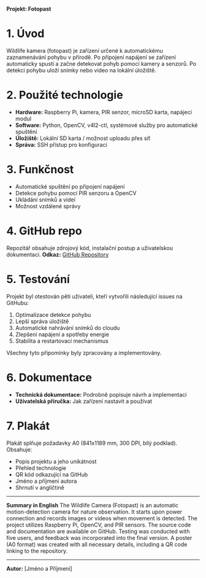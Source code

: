 **Projekt: Fotopast**

# 1. Úvod
Wildlife kamera (fotopast) je zařízení určené k automatickému zaznamenávání pohybu v přírodě. Po připojení napájení se zařízení automaticky spustí a začne detekovat pohyb pomocí kamery a senzorů. Po detekci pohybu uloží snímky nebo video na lokální úložiště.

# 2. Použité technologie
- **Hardware:** Raspberry Pi, kamera, PIR senzor, microSD karta, napájecí modul
- **Software:** Python, OpenCV, v4l2-ctl, systémové služby pro automatické spuštění
- **Úložiště:** Lokální SD karta / možnost uploadu přes síť
- **Správa:** SSH přístup pro konfiguraci

# 3. Funkčnost
- Automatické spuštění po připojení napájení
- Detekce pohybu pomocí PIR senzoru a OpenCV
- Ukládání snímků a videí
- Možnost vzdálené správy

# 4. GitHub repo
Repozitář obsahuje zdrojový kód, instalační postup a uživatelskou dokumentaci.
**Odkaz:** [GitHub Repository](https://github.com/example/fotopast)

# 5. Testování
Projekt byl otestován pěti uživateli, kteří vytvořili následující issues na GitHubu:
1. Optimalizace detekce pohybu
2. Lepší správa úložiště
3. Automatické nahrávání snímků do cloudu
4. Zlepšení napájení a spotřeby energie
5. Stabilita a restartovací mechanismus

Všechny tyto připomínky byly zpracovány a implementovány.

# 6. Dokumentace
- **Technická dokumentace:** Podrobně popisuje návrh a implementaci
- **Uživatelská příručka:** Jak zařízení nastavit a používat

# 7. Plakát
Plakát splňuje požadavky A0 (841x1189 mm, 300 DPI, bílý podklad). Obsahuje:
- Popis projektu a jeho unikátnost
- Přehled technologie
- QR kód odkazující na GitHub
- Jméno a příjmení autora
- Shrnutí v angličtině

---

**Summary in English**
The Wildlife Camera (Fotopast) is an automatic motion-detection camera for nature observation. It starts upon power connection and records images or videos when movement is detected. The project utilizes Raspberry Pi, OpenCV, and PIR sensors. The source code and documentation are available on GitHub. Testing was conducted with five users, and feedback was incorporated into the final version. A poster (A0 format) was created with all necessary details, including a QR code linking to the repository.

---

**Autor:** [Jméno a Příjmení]

